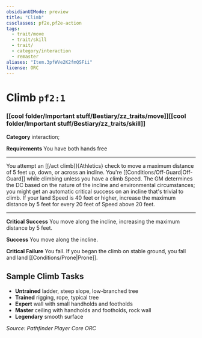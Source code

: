```yaml
---
obsidianUIMode: preview
title: "Climb"
cssclasses: pf2e,pf2e-action
tags:
  - trait/move
  - trait/skill
  - trait/
  - category/interaction
  - remaster
aliases: "Item.3pfWVe2K2fmQSFii"
license: ORC
---
```

# Climb `pf2:1`

### [[cool folder/Important stuff/Bestiary/zz_traits/move]][[cool folder/Important stuff/Bestiary/zz_traits/skill]]

**Category** interaction; 




**Requirements** You have both hands free

* * *

You attempt an [[/act climb]]{Athletics} check to move a maximum distance of 5 feet up, down, or across an incline. You're [[Conditions/Off-Guard|Off-Guard]] while climbing unless you have a climb Speed. The GM determines the DC based on the nature of the incline and environmental circumstances; you might get an automatic critical success on an incline that's trivial to climb. If your land Speed is 40 feet or higher, increase the maximum distance by 5 feet for every 20 feet of Speed above 20 feet.

* * *

**Critical Success** You move along the incline, increasing the maximum distance by 5 feet.

**Success** You move along the incline.

**Critical Failure** You fall. If you began the climb on stable ground, you fall and land [[Conditions/Prone|Prone]].

## Sample Climb Tasks

*   **Untrained** ladder, steep slope, low-branched tree
*   **Trained** rigging, rope, typical tree
*   **Expert** wall with small handholds and footholds
*   **Master** ceiling with handholds and footholds, rock wall
*   **Legendary** smooth surface

*Source: Pathfinder Player Core*
*ORC*